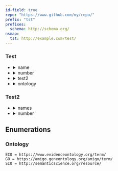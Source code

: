 ```yaml
---
id-field: true
repo: "https://www.github.com/my/repo/"
prefix: "tst"
prefixes:
  schema: http://schema.org/
nsmap:
  tst: http://example.com/test/
---
```


### Test

- <details>
  <summary>name</summary>

  - Type: string
  - Term: schema:hello

  </details>
- <details>
  <summary>number</summary>

  - Type: float
  - Term: schema:one

  </details>
- <details>
  <summary>test2</summary>

  - Type: Test2
  - Term: schema:something

  </details>
- <details>
  <summary>ontology</summary>

  - Type: Ontology

  </details>

### Test2

- <details>
  <summary>names</summary>

  - Type: string
  - Term: schema:hello

  </details>
- <details>
  <summary>number</summary>

  - Type: float
  - Term: schema:one
  - minimum: 0

  </details>

## Enumerations

### Ontology

```
ECO = https://www.evidenceontology.org/term/
GO = https://amigo.geneontology.org/amigo/term/
SIO = http://semanticscience.org/resource/
```
